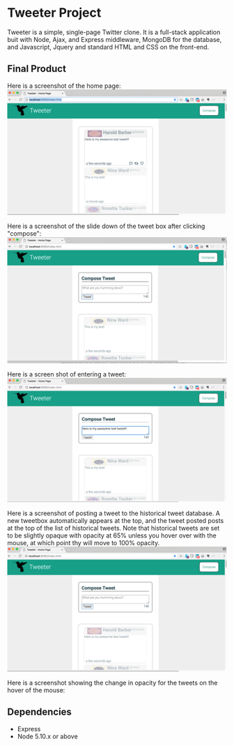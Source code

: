 # Tweeter Project

Tweeter is a simple, single-page Twitter clone.  It is a full-stack application buit with Node, Ajax, and Express
middleware, MongoDB for the database, and Javascript, Jquery and standard HTML and CSS on the front-end.

## Final Product

Here is a screenshot of the home page:
!["screenshot of the main page - this is the home page"](https://github.com/brandonstranzl/tweeter/blob/master/docs/Home%20Screen.png?raw=true)

Here is a screenshot of the slide down of the tweet box after clicking "compose":
!["screenshot of the empty tweet box"](https://github.com/brandonstranzl/tweeter/blob/master/docs/After%20hitting%20compose,%20tweet%20box%20slides%20down.png?raw=true)

Here is a screen shot of entering a tweet:
!["screenshot of entering a test tweet"](https://github.com/brandonstranzl/tweeter/blob/master/docs/Enter%20a%20Tweet!.png?raw=true)

Here is a screenshot of posting a tweet to the historical tweet database. A new tweetbox automatically
appears at the top, and the tweet posted posts at the top of the list of historical tweets. Note that
historical tweets are set to be slightly opaque with opacity at 65% unless you hover over with the mouse,
at which point thy will move to 100% opacity.
!["screenshot of posting a test tweet"](https://github.com/brandonstranzl/tweeter/blob/master/docs/Post%20a%20Tweet!.png?raw=true)

Here is a screenshot showing the change in opacity for the tweets on the hover of the mouse:



## Dependencies

- Express
- Node 5.10.x or above

